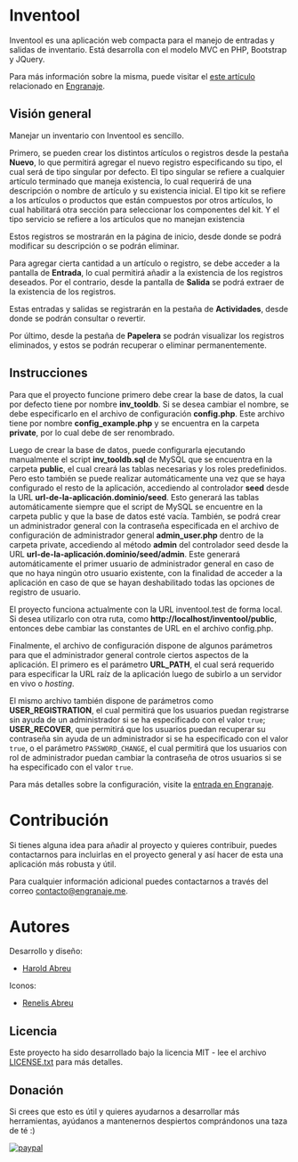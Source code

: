 # Inventool
Inventool es una aplicación web compacta para el manejo de entradas y salidas de inventario. Está desarrolla con el modelo MVC en PHP, Bootstrap y JQuery.

Para más información sobre la misma, puede visitar el [este artículo](http://engranaje.me/entrada/vision-general-de-inventool-una-aplicacion-compacta-para-el-manejo-de-inventario) relacionado en [Engranaje](http://engranaje.me).

## Visión general
Manejar un inventario con Inventool es sencillo.

Primero, se pueden crear los distintos artículos o registros desde la pestaña **Nuevo**, lo que permitirá agregar el nuevo registro especificando su tipo, el cual será de tipo singular por defecto. El tipo singular se refiere a cualquier artículo terminado que maneja existencia, lo cual requerirá de una descripción o nombre de artículo y su existencia inicial. El tipo kit se refiere a los artículos o productos que están compuestos por otros artículos, lo cual habilitará otra sección para seleccionar los componentes del kit. Y el tipo servicio se refiere a los artículos que no manejan existencia

Estos registros se mostrarán en la página de inicio, desde donde se podrá modificar su descripción o se podrán eliminar.

Para agregar cierta cantidad a un artículo o registro, se debe acceder a la pantalla de **Entrada**, lo cual permitirá añadir a la existencia de los registros deseados. Por el contrario, desde la pantalla de **Salida** se podrá extraer de la existencia de los registros.

Estas entradas y salidas se registrarán en la pestaña de **Actividades**, desde donde se podrán consultar o revertir.

Por último, desde la pestaña de **Papelera** se podrán visualizar los registros eliminados, y estos se podrán recuperar o eliminar permanentemente.

## Instrucciones
Para que el proyecto funcione primero debe crear la base de datos, la cual por defecto tiene por nombre **inv_tooldb**. Si se desea cambiar el nombre, se debe especificarlo en el archivo de configuración **config.php**. Este archivo tiene por nombre **config_example.php** y se encuentra en la carpeta **private**, por lo cual debe de ser renombrado.

Luego de crear la base de datos, puede configurarla ejecutando manualmente el script **inv_tooldb.sql** de MySQL que se encuentra en la carpeta **public**, el cual creará las tablas necesarias y los roles predefinidos. Pero esto también se puede realizar automáticamente una vez que se haya configurado el resto de la aplicación, accediendo al controlador **seed** desde la URL **url-de-la-aplicación.dominio/seed**. Esto generará las tablas automáticamente siempre que el script de MySQL se encuentre en la carpeta public y que la base de datos esté vacía. También, se podrá crear un administrador general con la contraseña especificada en el archivo de configuración de administrador general **admin_user.php** dentro de la carpeta private, accediendo al método **admin** del controlador seed desde la URL **url-de-la-aplicación.dominio/seed/admin**. Este generará automáticamente el primer usuario de administrador general en caso de que no haya ningún otro usuario existente, con la finalidad de acceder a la aplicación en caso de que se hayan deshabilitado todas las opciones de registro de usuario.

El proyecto funciona actualmente con la URL inventool.test de forma local. Si desea utilizarlo con otra ruta, como **http://localhost/inventool/public**, entonces debe cambiar las constantes de URL en el archivo config.php.

Finalmente, el archivo de configuración dispone de algunos parámetros para que el administrador general controle ciertos aspectos de la aplicación. El primero es el parámetro **URL_PATH**, el cual será requerido para especificar la URL raíz de la aplicación luego de subirlo a un servidor en vivo o *hosting*.

El mismo archivo también dispone de parámetros como **USER_REGISTRATION**, el cual permitirá que los usuarios puedan registrarse sin ayuda de un administrador si se ha especificado con el valor `true`; **USER_RECOVER**, que permitirá que los usuarios puedan recuperar su contraseña sin ayuda de un administrador si se ha especificado con el valor `true`, o el parámetro `PASSWORD_CHANGE`, el cual permitirá que los usuarios con rol de administrador puedan cambiar la contraseña de otros usuarios si se ha especificado con el valor `true`.

Para más detalles sobre la configuración, visite la [entrada en Engranaje]().

# Contribución
Si tienes alguna idea para añadir al proyecto y quieres contribuir, puedes contactarnos para incluirlas en el proyecto general y así hacer de esta una aplicación más robusta y útil.

Para cualquier información adicional puedes contactarnos a través del correo contacto@engranaje.me.

# Autores
Desarrollo y diseño:
* [Harold Abreu](https://github.com/Harverbo)

Iconos:
* [Renelis Abreu](https://github.com/renelis)

## Licencia
Este proyecto ha sido desarrollado bajo la licencia MIT - lee el archivo [LICENSE.txt](LICENSE.txt) para más detalles.

## Donación
Si crees que esto es útil y quieres ayudarnos a desarrollar más herramientas, ayúdanos a mantenernos despiertos comprándonos una taza de té :)

[![paypal](https://www.paypalobjects.com/en_US/i/btn/btn_donate_SM.gif)](https://www.paypal.com/cgi-bin/webscr?cmd=_s-xclick&hosted_button_id=QSWLDMN5EATE6)
